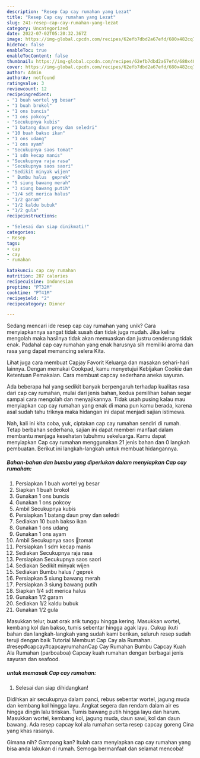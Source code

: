 ```yaml
---
description: "Resep Cap cay rumahan yang Lezat"
title: "Resep Cap cay rumahan yang Lezat"
slug: 241-resep-cap-cay-rumahan-yang-lezat
category: Uncategorized
date: 2022-07-02T05:20:32.367Z
image: https://img-global.cpcdn.com/recipes/62efb7dbd2a67efd/680x482cq70/cap-cay-rumahan-foto-resep-utama.jpg
hideToc: false
enableToc: true
enableTocContent: false
thumbnail: https://img-global.cpcdn.com/recipes/62efb7dbd2a67efd/680x482cq70/cap-cay-rumahan-foto-resep-utama.jpg
cover: https://img-global.cpcdn.com/recipes/62efb7dbd2a67efd/680x482cq70/cap-cay-rumahan-foto-resep-utama.jpg
author: Admin
authorAv: notfound
ratingvalue: 3
reviewcount: 12
recipeingredient:
- "1 buah wortel yg besar"
- "1 buah brokol"
- "1 ons buncis"
- "1 ons pokcoy"
- "Secukupnya kubis"
- "1 batang daun prey dan seledri"
- "10 buah bakso ikan"
- "1 ons udang"
- "1 ons ayam"
- "Secukupnya saos tomat"
- "1 sdm kecap manis"
- "Secukupnya raja rasa"
- "Secukupnya saos saori"
- "Sedikit minyak wijen"
- " Bumbu halus  geprek"
- "5 siung bawang merah"
- "3 siung bawang putih"
- "1/4 sdt merica halus"
- "1/2 garam"
- "1/2 kaldu bubuk"
- "1/2 gula"
recipeinstructions:

- "Selesai dan siap dinikmati!"
categories:
- Resep
tags:
- cap
- cay
- rumahan

katakunci: cap cay rumahan 
nutrition: 287 calories
recipecuisine: Indonesian
preptime: "PT32M"
cooktime: "PT41M"
recipeyield: "2"
recipecategory: Dinner

---
```





Sedang mencari ide resep cap cay rumahan yang unik? Cara menyiapkannya sangat tidak susah dan tidak juga mudah. Jika keliru mengolah maka hasilnya tidak akan memuaskan dan justru cenderung tidak enak. Padahal cap cay rumahan yang enak harusnya sih memiliki aroma dan rasa yang dapat memancing selera Kita.





Lihat juga cara membuat Capjay Favorit Keluarga dan masakan sehari-hari lainnya. Dengan memakai Cookpad, kamu menyetujui Kebijakan Cookie dan Ketentuan Pemakaian. Cara membuat capcay sederhana aneka sayuran.

Ada beberapa hal yang sedikit banyak berpengaruh terhadap kualitas rasa dari cap cay rumahan, mulai dari jenis bahan, kedua pemilihan bahan segar sampai cara mengolah dan menyajikannya. Tidak usah pusing kalau mau menyiapkan cap cay rumahan yang enak di mana pun kamu berada, karena asal sudah tahu triknya maka hidangan ini dapat menjadi sajian istimewa.






Nah, kali ini kita coba, yuk, ciptakan cap cay rumahan sendiri di rumah. Tetap berbahan sederhana, sajian ini dapat memberi manfaat dalam membantu menjaga kesehatan tubuhmu sekeluarga. Kamu dapat menyiapkan Cap cay rumahan menggunakan 21 jenis bahan dan 0 langkah pembuatan. Berikut ini langkah-langkah untuk membuat hidangannya.

<!--inarticleads1-->

##### Bahan-bahan dan bumbu yang diperlukan dalam menyiapkan Cap cay rumahan:

1. Persiapkan 1 buah wortel yg besar
1. Siapkan 1 buah brokol
1. Gunakan 1 ons buncis
1. Gunakan 1 ons pokcoy
1. Ambil Secukupnya kubis
1. Persiapkan 1 batang daun prey dan seledri
1. Sediakan 10 buah bakso ikan
1. Gunakan 1 ons udang
1. Gunakan 1 ons ayam
1. Ambil Secukupnya saos 🍅tomat
1. Persiapkan 1 sdm kecap manis
1. Sediakan Secukupnya raja rasa
1. Persiapkan Secukupnya saos saori
1. Sediakan Sedikit minyak wijen
1. Sediakan  Bumbu halus / geprek
1. Persiapkan 5 siung bawang merah
1. Persiapkan 3 siung bawang putih
1. Siapkan 1/4 sdt merica halus
1. Gunakan 1/2 garam
1. Sediakan 1/2 kaldu bubuk
1. Gunakan 1/2 gula


Masukkan telur, buat orak arik tunggu hingga kering. Masukkan wortel, kembang kol dan bakso, tumis sebentar hingga agak layu. Cukup ikuti bahan dan langkah-langkah yang sudah kami berikan, seluruh resep sudah teruji dengan baik Tutorial Membuat Cap Cay ala Rumahan. #resep#capcay#capcayrumahanCap Cay Rumahan Bumbu Capcay Kuah Ala Rumahan (parboaboa) Capcay kuah rumahan dengan berbagai jenis sayuran dan seafood. 

<!--inarticleads2-->

#####  untuk memasak Cap cay rumahan:


1. Selesai dan siap dihidangkan!

Didihkan air secukupnya dalam panci, rebus sebentar wortel, jagung muda dan kembang kol hingga layu. Angkat segera dan rendam dalam air es hingga dingin lalu tiriskan. Tumis bawang putih hingga layu dan harum. Masukkan wortel, kembang kol, jagung muda, daun sawi, kol dan daun bawang. Ada resep capcay kol ala rumahan serta resep capcay goreng Cina yang khas rasanya. 

Gimana nih? Gampang kan? Itulah cara menyiapkan cap cay rumahan yang bisa anda lakukan di rumah. Semoga bermanfaat dan selamat mencoba!
